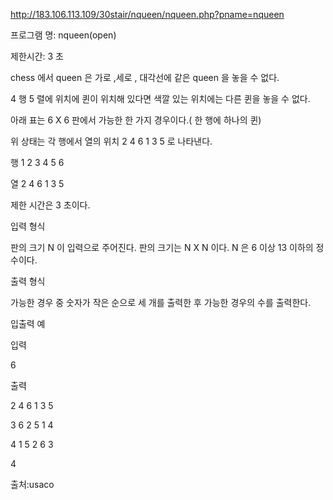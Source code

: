 http://183.106.113.109/30stair/nqueen/nqueen.php?pname=nqueen


프로그램 명: nqueen(open)


제한시간: 3 초


chess 에서 queen 은 가로 ,세로 , 대각선에 같은 queen 을 놓을 수 없다.


4 행 5 렬에 위치에 퀸이 위치해 있다면 색깔 있는 위치에는 다른 퀸을 놓을 수 없다.



아래 표는 6 X 6 판에서 가능한 한 가지 경우이다.( 한 행에 하나의 퀸)



위 상태는 각 행에서 열의 위치 2 4 6 1 3 5 로 나타낸다.

행    1 2 3 4 5 6 

열    2 4 6 1 3 5 

제한 시간은 3 초이다.

입력 형식

판의 크기 N 이 입력으로 주어진다. 판의 크기는 N X N 이다. N 은 6 이상 13 이하의 정수이다.

출력 형식

가능한 경우 중 숫자가 작은 순으로 세 개를 출력한 후 가능한 경우의 수를 출력한다.

입출력 예

입력 

6

출력

2 4 6 1 3 5 

3 6 2 5 1 4 

4 1 5 2 6 3 

4

출처:usaco
